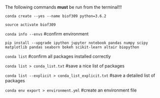 
The following commands **must** be run from the terminal!!!

`conda create --yes --name biof309 python=3.6.2`

`source activate biof309`

`conda info --envs` #confirm environment

`pip install --upgrade ipython jupyter notebook pandas numpy scipy matplotlib pandas seaborn bokeh scikit-learn altair biopython`

`conda list` #confirm all packages installed correctly

`conda list > conda_list.txt` #save a nice list of packages

`conda list --explicit > conda_list_explicit.txt` #save a detailed list of packages

`conda env export > environment.yml` #create an environment file
